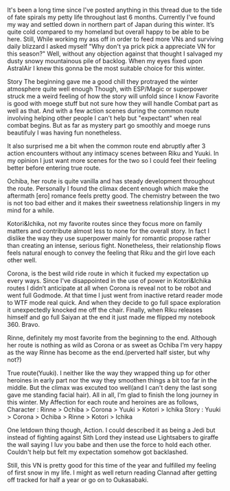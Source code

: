 It's been a long time since I've posted anything in this thread due to the tide of fate spirals my petty life throughout last 6 months. Currently I've found my way and settled down in northern part of Japan during this winter. It’s quite cold compared to my homeland but overall happy to be able to be here. Still, While working my ass off in order to feed more VNs and surviving daily blizzard I asked myself "Why don't ya prick pick a appreciate VN for this season?" Well, without any objection against that thought I salvaged my dusty snowy mountainous pile of backlog. When my eyes fixed upon AstralAir I knew this gonna be the most suitable choice for this winter.

Story
The beginning gave me a good chill  they protrayed the winter atmosphere quite well enough Though, with ESP/Magic or superpower struck me a weird feeling of how the story will unfold since I know Favorite is good with moege stuff but not sure how they will handle Combat part as well as that. And with a few action scenes during the common route involving helping other people I can't help but "expectant" when real combat begins. But as far as mystery part go smoothly and moege runs beautifuly I was having fun nonetheless.

It also surprised me a bit when the common route end abruptly after 3 action encounters without any intimacy scenes between Riku and Yuuki. In my opinion I just want more scenes for the two so I could feel their feeling better before entering true route.

Ochiba, her route is quite vanilla and has steady development throughout the route. Personally I found the climax decent enough which make the aftermath [ero] romance feels pretty good. The chemistry between the two is not too bad either and it makes their sweetness relationship lingers in my mind for a while.

Kotori&Ichika, not my favorite routes since they focus more on family matters and contribute almost less to none for the overall story. In fact I dislike the way they use superpower mainly for romantic propose rather than creating an intense, serious fight. Nonetheless, their relationship flows feels natural enough to convey the feeling that Riku and the girl love each other well.

Corona, is the best wild ride route in which it fucked my expectation up every ways. Since I've disappointed in the use of power in Kotori&Ichika routes I didn’t anticipate at all when Corona is reveal not to be robot and went full Godmode. At that time I just went from inactive retard reader mode to WTF mode real quick. And when they decide to go full space exploration it unexpectedly knocked me off the chair. Finally, when Riku releases himself and go full Saiyan at the end it just made me flipped my notebook 360. Bravo.

Rinne, definitely my most favorite from the beginning to the end. Although her route is nothing as wild as Corona or as sweet as Ochiba I’m very happy as the way Rinne has become as the end.(perverted half sister, but why not?)

True route(Yuuki). I neither like the way they wrapped thing up for other heroines in early part nor the way they smoothen things a bit too far in the middle. But the climax was excuted too well(and I can't deny the last song gave me standing facial hair). All in all, I’m glad to finish the long journey in this winter.
My Affection for each route and heroines are as follows,
Character : Rinne > Ochiba > Corona > Yuuki > Kotori > Ichika
Story : Yuuki > Corona > Ochiba > Rinne > Kotori > Ichika


One letdown thing though, Action. I could described it as being a Jedi but instead of fighting against Sith Lord they instead use Lightsabers to giraffe the wall saying I luv you babe and then use the force to hold each other. Couldn't help but felt my expectation  somehow got backlashed. 

Still, this VN is pretty good for this time of the year and fulfilled my feeling of first snow in my life. I might as well return reading Clannad after getting off tracked for half a year or go on to Oukasabaki.
